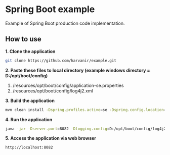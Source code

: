 # Spring Boot example
Example of Spring Boot production code implementation. 

## How to use
**1. Clone the application**

```bash
git clone https://github.com/harvanir/example.git
```
**2. Paste these files to local directory (example windows directory = D:/opt/boot/config)**
1. /resources/opt/boot/config/application-se.properties
2. /resources/opt/boot/config/log4j2.xml

**3. Build the application**

```bash
mvn clean install -Dspring.profiles.active=se -Dspring.config.location=D:/opt/boot/config/
```

**4. Run the application**

```bash
java -jar -Dserver.port=8082 -Dlogging.config=D:/opt/boot/config/log4j2.xml -Dspring.profiles.active=se -Dspring.config.location=D:/opt/boot/config/ target/springboot-example-0.0.1-SNAPSHOT-exec.jar
```

**5. Access the application via web browser**

```
http://localhost:8082
```